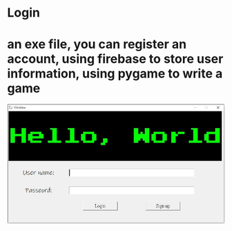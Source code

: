 # Login

# an exe file, you can register an account, using firebase to store user information, using pygame to write a game




![image](https://github.com/muscleee/Login/blob/master/picture/home.PNG)
